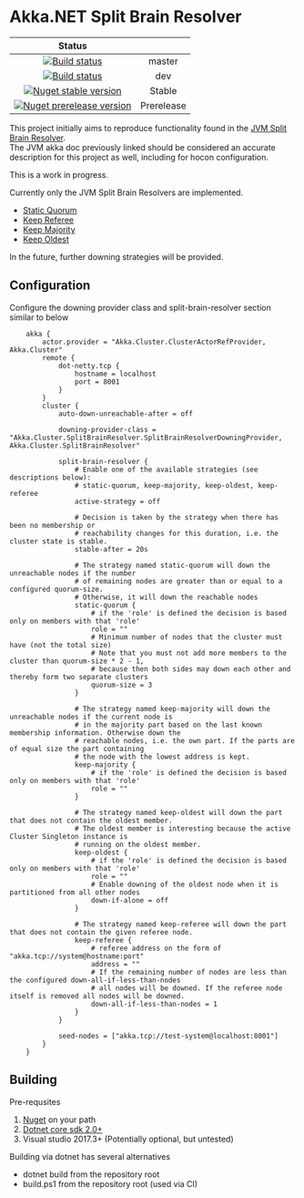 # Akka.NET Split Brain Resolver
|Status||
|:--:|:--:| 
[![Build status](https://ci.appveyor.com/api/projects/status/ty8ftchtmfes58eu/branch/master?svg=true)](https://ci.appveyor.com/project/kennethito/akka-cluster-splitbrainresolver/branch/master) |master|
| [![Build status](https://ci.appveyor.com/api/projects/status/ty8ftchtmfes58eu/branch/dev?svg=true)](https://ci.appveyor.com/project/kennethito/akka-cluster-splitbrainresolver/branch/dev) |dev|
| [![Nuget stable version](https://img.shields.io/nuget/v/Akka.Cluster.SplitBrainResolver.svg)](https://www.nuget.org/packages/Akka.Cluster.SplitBrainResolver) |Stable|
| [![Nuget prerelease version](https://img.shields.io/nuget/vpre/Akka.Cluster.SplitBrainResolver.svg)](https://www.nuget.org/packages/Akka.Cluster.SplitBrainResolver) |Prerelease|

This project initially aims to reproduce functionality found in the [JVM Split Brain Resolver](https://developer.lightbend.com/docs/akka-commercial-addons/current/split-brain-resolver.html).  
The JVM akka doc previously linked should be considered an accurate description for this project as well, including for hocon configuration.

This is a work in progress. 

Currently only the JVM Split Brain Resolvers are implemented.

* [Static Quorum](https://developer.lightbend.com/docs/akka-commercial-addons/current/split-brain-resolver.html#static-quorum)
* [Keep Referee](https://developer.lightbend.com/docs/akka-commercial-addons/current/split-brain-resolver.html#keep-referee)
* [Keep Majority](https://developer.lightbend.com/docs/akka-commercial-addons/current/split-brain-resolver.html#keep-majority)
* [Keep Oldest](https://developer.lightbend.com/docs/akka-commercial-addons/current/split-brain-resolver.html#keep-oldest)

In the future, further downing strategies will be provided.

## Configuration

Configure the downing provider class and split-brain-resolver section similar to below

        akka {
            actor.provider = "Akka.Cluster.ClusterActorRefProvider, Akka.Cluster"
            remote {
                dot-netty.tcp {
                    hostname = localhost
                    port = 8001
                }
            }
            cluster {
                auto-down-unreachable-after = off

                downing-provider-class = "Akka.Cluster.SplitBrainResolver.SplitBrainResolverDowningProvider, Akka.Cluster.SplitBrainResolver"

                split-brain-resolver {
                    # Enable one of the available strategies (see descriptions below):
                    # static-quorum, keep-majority, keep-oldest, keep-referee 
                    active-strategy = off
                    
                    # Decision is taken by the strategy when there has been no membership or
                    # reachability changes for this duration, i.e. the cluster state is stable.
                    stable-after = 20s

                    # The strategy named static-quorum will down the unreachable nodes if the number 
                    # of remaining nodes are greater than or equal to a configured quorum-size. 
                    # Otherwise, it will down the reachable nodes
                    static-quorum {
                        # if the 'role' is defined the decision is based only on members with that 'role'
                        role = ""
                        # Minimum number of nodes that the cluster must have (not the total size)
                        # Note that you must not add more members to the cluster than quorum-size * 2 - 1, 
                        # because then both sides may down each other and thereby form two separate clusters
                        quorum-size = 3
                    }

                    # The strategy named keep-majority will down the unreachable nodes if the current node is 
                    # in the majority part based on the last known membership information. Otherwise down the 
                    # reachable nodes, i.e. the own part. If the parts are of equal size the part containing 
                    # the node with the lowest address is kept.
                    keep-majority {
                        # if the 'role' is defined the decision is based only on members with that 'role'
                        role = ""
                    }

                    # The strategy named keep-oldest will down the part that does not contain the oldest member. 
                    # The oldest member is interesting because the active Cluster Singleton instance is 
                    # running on the oldest member.
                    keep-oldest {
                        # if the 'role' is defined the decision is based only on members with that 'role'
                        role = ""
                        # Enable downing of the oldest node when it is partitioned from all other nodes
                        down-if-alone = off
                    }

                    # The strategy named keep-referee will down the part that does not contain the given referee node.
                    keep-referee {
                        # referee address on the form of "akka.tcp://system@hostname:port"
                        address = ""
                        # If the remaining number of nodes are less than the configured down-all-if-less-than-nodes 
                        # all nodes will be downed. If the referee node itself is removed all nodes will be downed.
                        down-all-if-less-than-nodes = 1
                    }
                }

                seed-nodes = ["akka.tcp://test-system@localhost:8001"]
            }
        }

## Building

Pre-requsites

1. [Nuget](https://docs.microsoft.com/en-us/nuget/guides/install-nuget) on your path
2. [Dotnet core sdk 2.0+](https://www.microsoft.com/net/core#windowscmd)
3. Visual studio 2017.3+ (Potentially optional, but untested)

Building via dotnet has several alternatives

* dotnet build from the repository root
* build.ps1 from the repository root (used via CI)